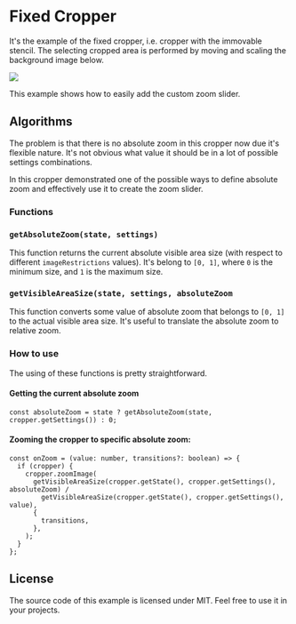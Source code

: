 # Fixed Cropper

It's the example of the fixed cropper, i.e. cropper with the immovable stencil. The selecting cropped area
is performed by moving and scaling the background image below.

![](https://github.com/norserium/react-advanced-cropper/blob/master/example/static/img/fixed-cropper.png?raw=true)

This example shows how to easily add the custom zoom slider.

## Algorithms

The problem is that there is no absolute zoom in this cropper now due it's flexible nature.
It's not obvious what value it should be in a lot of possible settings combinations.

In this cropper demonstrated one of the possible ways to define absolute zoom and effectively
use it to create the zoom slider.

### Functions


### `getAbsoluteZoom(state, settings)`

This function returns the current absolute visible area size (with respect to different `imageRestrictions` values).
It's belong to `[0, 1]`, where `0` is the minimum size, and `1` is the maximum size.

### `getVisibleAreaSize(state, settings, absoluteZoom`

This function converts some value of absolute zoom that belongs to `[0, 1]` to the actual
visible area size. It's useful to translate the absolute zoom to relative zoom.

### How to use

The using of these functions is pretty straightforward.

#### Getting the current absolute zoom

```tsx
const absoluteZoom = state ? getAbsoluteZoom(state, cropper.getSettings()) : 0;
```

#### Zooming the cropper to specific absolute zoom:

```tsx
const onZoom = (value: number, transitions?: boolean) => {
  if (cropper) {
    cropper.zoomImage(
      getVisibleAreaSize(cropper.getState(), cropper.getSettings(), absoluteZoom) /
        getVisibleAreaSize(cropper.getState(), cropper.getSettings(), value),
      {
        transitions,
      },
    );
  }
};
```

## License

The source code of this example is licensed under MIT. Feel free to use it in your projects.

